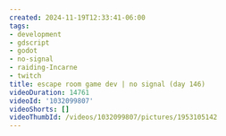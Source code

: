 ```yaml
---
created: 2024-11-19T12:33:41-06:00
tags:
- development
- gdscript
- godot
- no-signal
- raiding-Incarne
- twitch
title: escape room game dev | no signal (day 146)
videoDuration: 14761
videoId: '1032099807'
videoShorts: []
videoThumbId: /videos/1032099807/pictures/1953105142
---
```


